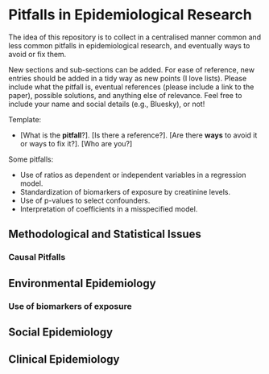 # Pitfalls in Epidemiological Research

The idea of this repository is to collect in a centralised manner common and less common pitfalls in epidemiological research, and eventually ways to avoid or fix them.

New sections and sub-sections can be added. For ease of reference, new entries should be added in a tidy way as new points (I love lists). Please include what the pitfall is, eventual references (please include a link to the paper), possible solutions, and anything else of relevance. Feel free to include your name and social details (e.g., Bluesky), or not!

Template:

- [What is the **pitfall**?]. [Is there a reference?]. [Are there **ways** to avoid it or ways to fix it?]. [Who are you?]

Some pitfalls:

- Use of ratios as dependent or independent variables in a regression model.
- Standardization of biomarkers of exposure by creatinine levels.
- Use of p-values to select confounders.
- Interpretation of coefficients in a misspecified model.

## Methodological and Statistical Issues

### Causal Pitfalls

## Environmental Epidemiology

### Use of biomarkers of exposure

## Social Epidemiology

## Clinical Epidemiology
